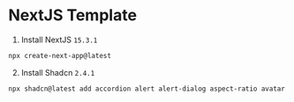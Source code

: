# NextJS Template

1. Install NextJS `15.3.1`

```bash
npx create-next-app@latest
```

2. Install Shadcn `2.4.1`

```bash
npx shadcn@latest add accordion alert alert-dialog aspect-ratio avatar badge breadcrumb button calendar card carousel chart checkbox collapsible command context-menu dialog drawer dropdown-menu form hover-card input input-otp label menubar navigation-menu pagination popover progress radio-group resizable scroll-area select separator sheet sidebar skeleton slider sonner switch table tabs textarea toggle toggle-group tooltip
```
